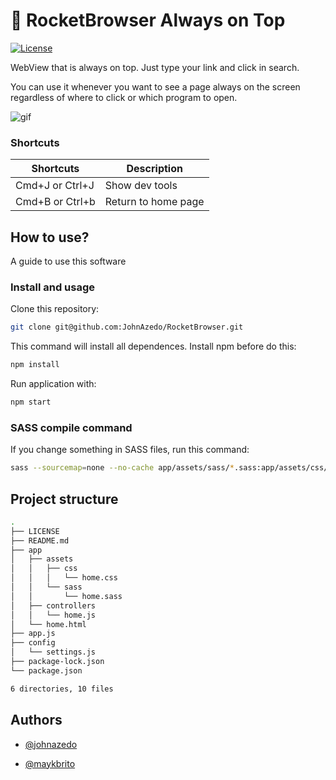 # :rocket: RocketBrowser Always on Top

<a href="https://github.com/JohnAzedo/RocketBrowser/blob/master/LICENSE">
  <img alt="License" src="https://img.shields.io/badge/license-MIT-brightgreen.svg">
</a>

WebView that is always on top. Just type your link and click in search.

You can use it whenever you want to see a page always on the screen regardless of where to click or which program to open.

![gif](https://user-images.githubusercontent.com/19677206/83300760-fa20a600-a1ce-11ea-9100-035f1ab3f9e2.gif)

### Shortcuts

Shortcuts | Description
---------|---------
Cmd+J or Ctrl+J | Show dev tools
Cmd+B or Ctrl+b | Return to home page 

## How to use?
A guide to use this software

### Install and usage

Clone this repository:

````sh
git clone git@github.com:JohnAzedo/RocketBrowser.git
````
This command will install all dependences.
Install npm before do this: 
````sh
npm install
````

Run application with:
````sh
npm start
````



### SASS compile command

If you change something in SASS files, run this command: 
```sh
sass --sourcemap=none --no-cache app/assets/sass/*.sass:app/assets/css/*.css
```
## Project structure
````sh
.
├── LICENSE
├── README.md
├── app
│   ├── assets
│   │   ├── css
│   │   │   └── home.css
│   │   └── sass
│   │       └── home.sass
│   ├── controllers
│   │   └── home.js
│   └── home.html
├── app.js
├── config
│   └── settings.js
├── package-lock.json
└── package.json

6 directories, 10 files
````

## Authors
- [@johnazedo](https://github.com/JohnAzedo)

- [@maykbrito](https://github.com/maykbrito)